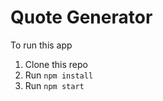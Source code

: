# Quote Generator

To run this app
1. Clone this repo
2. Run ```npm install```
3. Run ```npm start```

